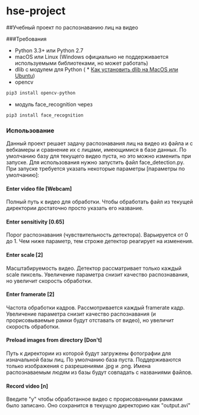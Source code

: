 # hse-project

##Учебный проект по распознаванию лиц на видео 

###Требования

  * Python 3.3+ или Python 2.7
  * macOS или Linux (Windows официально не поддерживается используемыми библиотеками, но может работать) 
  * dlib с модулем для Python (  * [Как установить dlib на MacOS или Ubuntu](https://gist.github.com/ageitgey/629d75c1baac34dfa5ca2a1928a7aeaf))
  * opencv
  ```bash
pip3 install opencv-python
```
  * модуль face_recognition через

```bash
pip3 install face_recognition
```
 
### Использование

Данный проект решает задачу распознавания лиц на видео из файла и с вебкамеры и сравнение их с лицами, имеющимися в базе данных. По умолчанию базу для текущего видео пуста, но это можно изменить при запуске. Для использования нужно запустить файл face_detection.py. 
При запуске требуется указать некоторые параметры [параметры по умолчанию]:

#### Enter video file [Webcam]
Полный путь к видео для обработки. Чтобы обработать файл из текущей директории достаточно просто указать его название.

#### Enter sensitivity [0.65]
Порог распознавания (чувствительность детектора). Варьируется от 0 до 1. Чем ниже параметр, тем строже детектор реагирует на изменения.

#### Enter scale [2]
Масштабируемость видео. Детектор рассматривает только каждый scale пиксель. Увеличение параметра снизит качество распознавания, но увеличит скорость обработки.

#### Enter framerate [2]
Частота обработки кадров. Рассмотривается каждый framerate кадр. Увеличение параметра снизит качество распознавания (и прорисовываемые рамки будут отставать от видео), но увеличит скорость обработки.

#### Preload images from directory [Don't]
Путь к директории из которой будут загружены фотографии для изначальной базы лиц. По умолчанию база пуста. Поддерживаются только изображения с разрешениями .jpg и .png. Имена распознаваемым людям из базы будут совпадать с названиями файлов.

#### Record video [n]
Введите "y" чтобы обработанное видео с прорисованными рамками было записано. Оно сохранится в текущую директорию как "output.avi"  

